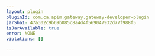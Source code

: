 ```yaml
---
layout: plugin
pluginId: com.ca.apim.gateway.gateway-developer-plugin
jarSha1: 47a302c9b69b085c8a4d4f569047932d77f988f5
isJarAvailable: true
error: NONE
violations: []

---
```

